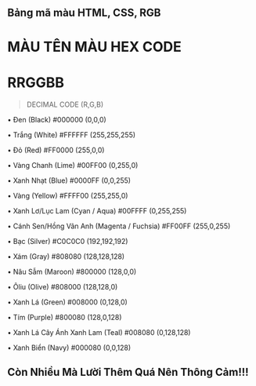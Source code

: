 ## Bảng mã màu HTML, CSS, RGB
# MÀU	TÊN MÀU	HEX CODE
# RRGGBB

> DECIMAL CODE (R,G,B)

• Đen (Black)	#000000	(0,0,0)

• Trắng (White)	#FFFFFF	(255,255,255)

• Đỏ (Red)	#FF0000	(255,0,0)

• Vàng Chanh (Lime)	#00FF00	(0,255,0)

• Xanh Nhạt (Blue)	#0000FF	(0,0,255)

• Vàng (Yellow)	#FFFF00	(255,255,0)

• Xanh Lơ/Lục Lam (Cyan / Aqua)	#00FFFF	(0,255,255)

• Cánh Sen/Hồng Vân Anh (Magenta / Fuchsia)	#FF00FF	(255,0,255)

• Bạc (Silver)	#C0C0C0	(192,192,192)

• Xám (Gray)	#808080	(128,128,128)

• Nâu Sẫm (Maroon)	#800000	(128,0,0)

• Ôliu (Olive)	#808000	(128,128,0)

• Xanh Lá (Green)	#008000	(0,128,0)

• Tím (Purple)	#800080	(128,0,128)

• Xanh Lá Cây Ánh Xanh Lam (Teal)	#008080	(0,128,128)

• Xanh Biển (Navy)	#000080	(0,0,128)

## Còn Nhiều Mà Lười Thêm Quá Nên Thông Cảm!!!
